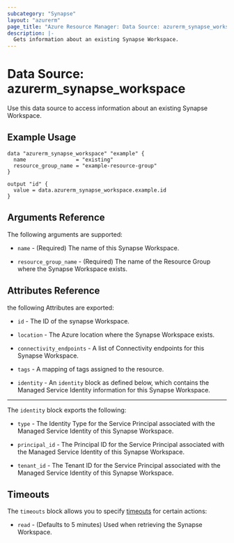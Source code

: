 ```yaml
---
subcategory: "Synapse"
layout: "azurerm"
page_title: "Azure Resource Manager: Data Source: azurerm_synapse_workspace"
description: |-
  Gets information about an existing Synapse Workspace.
---
```


# Data Source: azurerm_synapse_workspace

Use this data source to access information about an existing Synapse Workspace.

## Example Usage

```hcl
data "azurerm_synapse_workspace" "example" {
  name                = "existing"
  resource_group_name = "example-resource-group"
}

output "id" {
  value = data.azurerm_synapse_workspace.example.id
}
```

## Arguments Reference

The following arguments are supported:

* `name` - (Required) The name of this Synapse Workspace.

* `resource_group_name` - (Required) The name of the Resource Group where the Synapse Workspace exists.

## Attributes Reference

the following Attributes are exported:

* `id` - The ID of the synapse Workspace.

* `location` - The Azure location where the Synapse Workspace exists.

* `connectivity_endpoints` - A list of Connectivity endpoints for this Synapse Workspace.

* `tags` - A mapping of tags assigned to the resource.

* `identity` - An `identity` block as defined below, which contains the Managed Service Identity information for this Synapse Workspace.

---

The `identity` block exports the following:

* `type` - The Identity Type for the Service Principal associated with the Managed Service Identity of this Synapse Workspace.

* `principal_id` - The Principal ID for the Service Principal associated with the Managed Service Identity of this Synapse Workspace.

* `tenant_id` - The Tenant ID for the Service Principal associated with the Managed Service Identity of this Synapse Workspace.

## Timeouts

The `timeouts` block allows you to specify [timeouts](https://www.terraform.io/language/resources/syntax#operation-timeouts) for certain actions:

* `read` - (Defaults to 5 minutes) Used when retrieving the Synapse Workspace.
